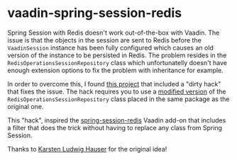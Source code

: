 # vaadin-spring-session-redis
Spring Session with Redis doesn't work out-of-the-box with Vaadin. The issue is that the objects in the session are sent to Redis before the `VaadinSession` instance has been fully configured which causes an old version of the instance to be persisted in Redis. The problem resides in the `RedisOperationsSessionRepository` class which unfortunatelly doesn't have enough extension options to fix the problem with inheritance for example.

In order to overcome this, I found [this project](https://github.com/khauser/microservices4vaadin) that included a "dirty hack" that fixes the issue. The hack requires you to use a [modified version](https://raw.githubusercontent.com/khauser/microservices4vaadin/master/microservices/frontend/src/main/java/org/springframework/session/data/redis/RedisOperationsSessionRepository.java) of the `RedisOperationsSessionRepository` class placed in the same package as the original one.

This "hack", inspired the [spring-session-redis](https://vaadin.com/directory#!addon/spring-session-redis) Vaadin add-on that includes a filter that does the trick without having to replace any class from Spring Session.

Thanks to [Karsten Ludwig Hauser](https://github.com/khauser) for the original idea!
